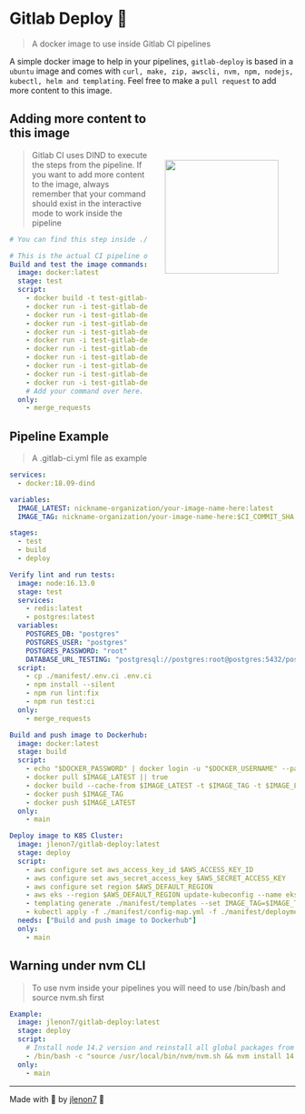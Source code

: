 # Gitlab Deploy 🐳

> A docker image to use inside Gitlab CI pipelines

A simple docker image to help in your pipelines, `gitlab-deploy` is based in a `ubuntu` image and comes with `curl, make, zip, awscli, nvm, npm, nodejs, kubectl, helm and templating`.
Feel free to make a `pull request` to add more content to this image.

<img src=".gitlab/gitlab-deploy.png" width="200px" align="right" hspace="30px" vspace="100px">

## Adding more content to this image

> Gitlab CI uses DIND to execute the steps from the pipeline. If you want to add more content to the image, always remember that your command should exist in the interactive mode to work inside the pipeline

```yaml
# You can find this step inside ./.gitlab-ci.yml file

# This is the actual CI pipeline of this project and runs only on new merge_request
Build and test the image commands:
  image: docker:latest
  stage: test
  script:
    - docker build -t test-gitlab-deploy .
    - docker run -i test-gitlab-deploy aws help
    - docker run -i test-gitlab-deploy curl --help
    - docker run -i test-gitlab-deploy zip -v
    - docker run -i test-gitlab-deploy make -v
    - docker run -i test-gitlab-deploy npm -v
    - docker run -i test-gitlab-deploy node -v
    - docker run -i test-gitlab-deploy templating -v
    - docker run -i test-gitlab-deploy helm
    - docker run -i test-gitlab-deploy kubectl
    - docker run -i test-gitlab-deploy /bin/bash -c "source /usr/local/bin/nvm/nvm.sh && nvm -v"
    # Add your command over here. Example -> docker run -i test-gitlab-deploy javac
  only:
    - merge_requests
```

## Pipeline Example

> A .gitlab-ci.yml file as example

```yaml
services:
  - docker:18.09-dind

variables:
  IMAGE_LATEST: nickname-organization/your-image-name-here:latest
  IMAGE_TAG: nickname-organization/your-image-name-here:$CI_COMMIT_SHA

stages:
  - test
  - build
  - deploy

Verify lint and run tests:
  image: node:16.13.0
  stage: test
  services:
    - redis:latest
    - postgres:latest
  variables:
    POSTGRES_DB: "postgres"
    POSTGRES_USER: "postgres"
    POSTGRES_PASSWORD: "root"
    DATABASE_URL_TESTING: "postgresql://postgres:root@postgres:5432/postgres?schema=public"
  script:
    - cp ./manifest/.env.ci .env.ci
    - npm install --silent
    - npm run lint:fix
    - npm run test:ci
  only:
    - merge_requests

Build and push image to Dockerhub:
  image: docker:latest
  stage: build
  script:
    - echo "$DOCKER_PASSWORD" | docker login -u "$DOCKER_USERNAME" --password-stdin
    - docker pull $IMAGE_LATEST || true
    - docker build --cache-from $IMAGE_LATEST -t $IMAGE_TAG -t $IMAGE_LATEST .
    - docker push $IMAGE_TAG
    - docker push $IMAGE_LATEST
  only:
    - main

Deploy image to K8S Cluster:
  image: jlenon7/gitlab-deploy:latest
  stage: deploy
  script:
    - aws configure set aws_access_key_id $AWS_ACCESS_KEY_ID
    - aws configure set aws_secret_access_key $AWS_SECRET_ACCESS_KEY
    - aws configure set region $AWS_DEFAULT_REGION
    - aws eks --region $AWS_DEFAULT_REGION update-kubeconfig --name eks-$AWS_DEFAULT_REGION-production
    - templating generate ./manifest/templates --set IMAGE_TAG=$IMAGE_TAG
    - kubectl apply -f ./manifest/config-map.yml -f ./manifest/deployment.yml
  needs: ["Build and push image to Dockerhub"]
  only:
    - main
```

## Warning under nvm CLI

> To use nvm inside your pipelines you will need to use /bin/bash and source nvm.sh first

```yaml
Example:
  image: jlenon7/gitlab-deploy:latest
  stage: deploy
  script:
    # Install node 14.2 version and reinstall all global packages from version 16.2
    - /bin/bash -c "source /usr/local/bin/nvm/nvm.sh && nvm install 14.2.0 && nvm reinstall-packages 16.2.0"
  only:
    - main
```

---

Made with 🖤 by [jlenon7](https://github.com/jlenon7) 👋
